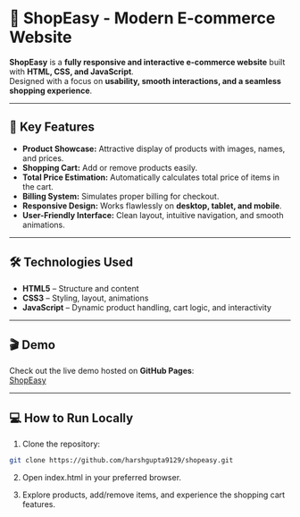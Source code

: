 # 🛒 ShopEasy - Modern E-commerce Website

**ShopEasy** is a **fully responsive and interactive e-commerce website** built with **HTML, CSS, and JavaScript**.  
Designed with a focus on **usability, smooth interactions, and a seamless shopping experience**.

---

## 🚀 Key Features
- **Product Showcase:** Attractive display of products with images, names, and prices.
- **Shopping Cart:** Add or remove products easily.
- **Total Price Estimation:** Automatically calculates total price of items in the cart.
- **Billing System:** Simulates proper billing for checkout.
- **Responsive Design:** Works flawlessly on **desktop, tablet, and mobile**.
- **User-Friendly Interface:** Clean layout, intuitive navigation, and smooth animations.

---

## 🛠 Technologies Used
- **HTML5** – Structure and content
- **CSS3** – Styling, layout, animations
- **JavaScript** – Dynamic product handling, cart logic, and interactivity

---

## 🎬 Demo
Check out the live demo hosted on **GitHub Pages**:  
[ ShopEasy ](https://shopeasy-two.vercel.app/)

---

## 💻 How to Run Locally
1. Clone the repository:
```bash
git clone https://github.com/harshgupta9129/shopeasy.git
```

2. Open index.html in your preferred browser.

3. Explore products, add/remove items, and experience the shopping cart features.